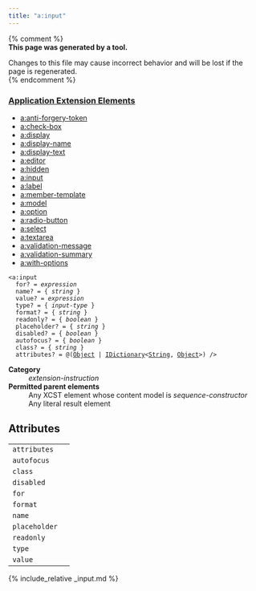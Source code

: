 ```yaml
---
title: "a:input"
---
```


{% comment %}  
**This page was generated by a tool.**  

Changes to this file may cause incorrect behavior and will be lost if the page is
regenerated.  
{% endcomment %}

<nav role="navigation" class="browser">
   <div>
      <h3><a href=".">Application Extension Elements</a></h3>
      <ul>
         <li><a href="anti-forgery-token.html">a:anti-forgery-token</a></li>
         <li><a href="check-box.html">a:check-box</a></li>
         <li><a href="display.html">a:display</a></li>
         <li><a href="display-name.html">a:display-name</a></li>
         <li><a href="display-text.html">a:display-text</a></li>
         <li><a href="editor.html">a:editor</a></li>
         <li><a href="hidden.html">a:hidden</a></li>
         <li><a href="input.html" class="active">a:input</a></li>
         <li><a href="label.html">a:label</a></li>
         <li><a href="member-template.html">a:member-template</a></li>
         <li><a href="model.html">a:model</a></li>
         <li><a href="option.html">a:option</a></li>
         <li><a href="radio-button.html">a:radio-button</a></li>
         <li><a href="select.html">a:select</a></li>
         <li><a href="textarea.html">a:textarea</a></li>
         <li><a href="validation-message.html">a:validation-message</a></li>
         <li><a href="validation-summary.html">a:validation-summary</a></li>
         <li><a href="with-options.html">a:with-options</a></li>
      </ul>
   </div>
</nav>
<div class="ref-element-syntax language-xml highlighter-rouge"><pre class="highlight"><code><span class="nt">&lt;a:input</span>
  <span>for</span>? = <i title="Expression.">expression</i>
  <span>name</span>? = { <i>string</i> }
  <span>value</span>? = <i title="Expression.">expression</i>
  <span>type</span>? = { <i>input-type</i> }
  <span>format</span>? = { <i>string</i> }
  <span>readonly</span>? = { <i title="One of the values &#34;yes&#34;, &#34;no&#34;, &#34;true&#34;, &#34;false&#34;, &#34;1&#34; or &#34;0&#34;.">boolean</i> }
  <span>placeholder</span>? = { <i>string</i> }
  <span>disabled</span>? = { <i title="One of the values &#34;yes&#34;, &#34;no&#34;, &#34;true&#34;, &#34;false&#34;, &#34;1&#34; or &#34;0&#34;.">boolean</i> }
  <span>autofocus</span>? = { <i title="One of the values &#34;yes&#34;, &#34;no&#34;, &#34;true&#34;, &#34;false&#34;, &#34;1&#34; or &#34;0&#34;.">boolean</i> }
  <span>class</span>? = { <i>string</i> }
  <span>attributes</span>? = @(<a href="{{ page.bcl_url }}system.object" title="System.Object">Object</a> | <a href="{{ page.bcl_url }}s4ys34ea" title="System.Collections.Generic.IDictionary">IDictionary</a>&lt;<a href="{{ page.bcl_url }}system.string" title="System.String">String</a>, <a href="{{ page.bcl_url }}system.object" title="System.Object">Object</a>&gt;) /&gt;</code></pre></div>
<dl>
   <dt><b>Category</b></dt>
   <dd><i>extension-instruction</i></dd>
   <dt><b>Permitted parent elements</b></dt>
   <dd>Any XCST element whose content model is <i>sequence-constructor</i></dd>
   <dd>Any literal result element</dd>
</dl>
<h2 id="attributes">Attributes</h2>
<div class="table-responsive">
   <table class="ref-attribs">
      <tr>
         <td><code>attributes</code></td>
         <td></td>
      </tr>
      <tr>
         <td><code>autofocus</code></td>
         <td></td>
      </tr>
      <tr>
         <td><code>class</code></td>
         <td></td>
      </tr>
      <tr>
         <td><code>disabled</code></td>
         <td></td>
      </tr>
      <tr>
         <td><code>for</code></td>
         <td></td>
      </tr>
      <tr>
         <td><code>format</code></td>
         <td></td>
      </tr>
      <tr>
         <td><code>name</code></td>
         <td></td>
      </tr>
      <tr>
         <td><code>placeholder</code></td>
         <td></td>
      </tr>
      <tr>
         <td><code>readonly</code></td>
         <td></td>
      </tr>
      <tr>
         <td><code>type</code></td>
         <td></td>
      </tr>
      <tr>
         <td><code>value</code></td>
         <td></td>
      </tr>
   </table>
</div>

{% include_relative _input.md %}
